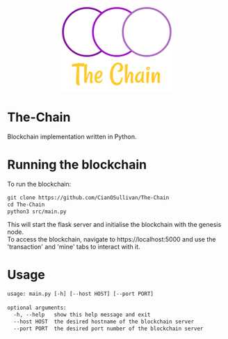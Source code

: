 <div align="center">
	<img width="256" src="assets/logo.png" alt="The Chain logo">
</div>

# The-Chain
Blockchain implementation written in Python.

# Running the blockchain
To run the blockchain:

```
git clone https://github.com/CianOSullivan/The-Chain
cd The-Chain
python3 src/main.py
```

This will start the flask server and initialise the blockchain with the genesis node.  
To access the blockchain, navigate to https://localhost:5000 and use the 'transaction' and 'mine' tabs to interact with it.

# Usage

```
usage: main.py [-h] [--host HOST] [--port PORT]

optional arguments:
  -h, --help   show this help message and exit
  --host HOST  the desired hostname of the blockchain server
  --port PORT  the desired port number of the blockchain server
```

